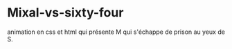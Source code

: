 # Mixal-vs-sixty-four
animation en css et html qui présente M qui s'échappe de prison au yeux de S. 
